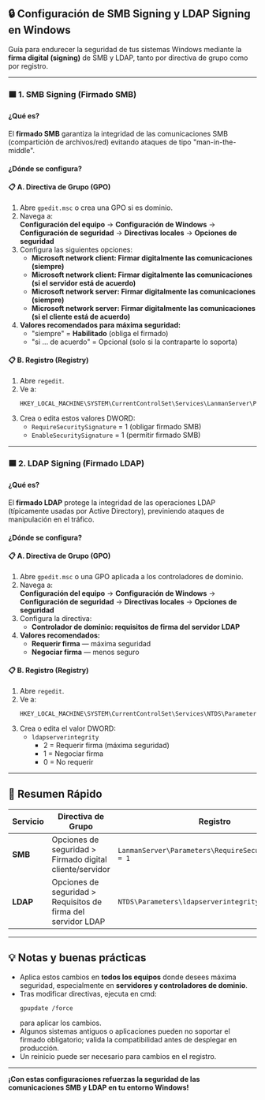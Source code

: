 ## 🔒 Configuración de SMB Signing y LDAP Signing en Windows

Guía para endurecer la seguridad de tus sistemas Windows mediante la **firma digital (signing)** de SMB y LDAP, tanto por directiva de grupo como por registro.

---

### 🟦 1. SMB Signing (Firmado SMB)

#### ¿Qué es?
El **firmado SMB** garantiza la integridad de las comunicaciones SMB (compartición de archivos/red) evitando ataques de tipo "man-in-the-middle".

#### ¿Dónde se configura?

#### 📋 A. Directiva de Grupo (GPO)
1. Abre `gpedit.msc` o crea una GPO si es dominio.
2. Navega a:  
   **Configuración del equipo** → **Configuración de Windows** → **Configuración de seguridad** → **Directivas locales** → **Opciones de seguridad**
3. Configura las siguientes opciones:
   - **Microsoft network client: Firmar digitalmente las comunicaciones (siempre)**
   - **Microsoft network client: Firmar digitalmente las comunicaciones (si el servidor está de acuerdo)**
   - **Microsoft network server: Firmar digitalmente las comunicaciones (siempre)**
   - **Microsoft network server: Firmar digitalmente las comunicaciones (si el cliente está de acuerdo)**
4. **Valores recomendados para máxima seguridad:**
   - "siempre" = **Habilitado** (obliga el firmado)
   - "si ... de acuerdo" = Opcional (solo si la contraparte lo soporta)

#### 📋 B. Registro (Registry)
1. Abre `regedit`.
2. Ve a:  
   ```
   HKEY_LOCAL_MACHINE\SYSTEM\CurrentControlSet\Services\LanmanServer\Parameters
   ```
3. Crea o edita estos valores DWORD:
   - `RequireSecuritySignature` = 1  (obligar firmado SMB)
   - `EnableSecuritySignature` = 1   (permitir firmado SMB)

---

### 🟦 2. LDAP Signing (Firmado LDAP)

#### ¿Qué es?
El **firmado LDAP** protege la integridad de las operaciones LDAP (típicamente usadas por Active Directory), previniendo ataques de manipulación en el tráfico.

#### ¿Dónde se configura?

#### 📋 A. Directiva de Grupo (GPO)
1. Abre `gpedit.msc` o una GPO aplicada a los controladores de dominio.
2. Navega a:  
   **Configuración del equipo** → **Configuración de Windows** → **Configuración de seguridad** → **Directivas locales** → **Opciones de seguridad**
3. Configura la directiva:
   - **Controlador de dominio: requisitos de firma del servidor LDAP**
4. **Valores recomendados:**
   - **Requerir firma** — máxima seguridad
   - **Negociar firma** — menos seguro

#### 📋 B. Registro (Registry)
1. Abre `regedit`.
2. Ve a:  
   ```
   HKEY_LOCAL_MACHINE\SYSTEM\CurrentControlSet\Services\NTDS\Parameters
   ```
3. Crea o edita el valor DWORD:
   - `ldapserverintegrity`
     - 2 = Requerir firma (máxima seguridad)
     - 1 = Negociar firma
     - 0 = No requerir

---

## 📝 Resumen Rápido

| Servicio     | Directiva de Grupo                                                    | Registro                                                                                 | Valor recomendado         |
|--------------|-----------------------------------------------------------------------|------------------------------------------------------------------------------------------|--------------------------|
| **SMB**      | Opciones de seguridad > Firmado digital cliente/servidor              | `LanmanServer\Parameters\RequireSecuritySignature = 1`                                   | Siempre habilitado       |
| **LDAP**     | Opciones de seguridad > Requisitos de firma del servidor LDAP         | `NTDS\Parameters\ldapserverintegrity = 2`                                                | Requerir firma           |

---

## 💡 Notas y buenas prácticas

- Aplica estos cambios en **todos los equipos** donde desees máxima seguridad, especialmente en **servidores y controladores de dominio**.
- Tras modificar directivas, ejecuta en cmd:  
  ```
  gpupdate /force
  ```
  para aplicar los cambios.
- Algunos sistemas antiguos o aplicaciones pueden no soportar el firmado obligatorio; valida la compatibilidad antes de desplegar en producción.
- Un reinicio puede ser necesario para cambios en el registro.

---

**¡Con estas configuraciones refuerzas la seguridad de las comunicaciones SMB y LDAP en tu entorno Windows!**
